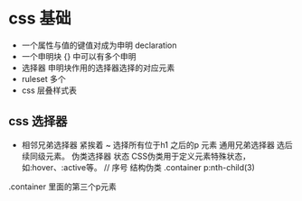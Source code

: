# css 基础

- 一个属性与值的键值对成为申明  declaration
- 一个申明块 {} 中可以有多个申明
- 选择器 申明块作用的选择器选择的对应元素
- ruleset 多个 
- css 层叠样式表

## css 选择器
+ 相邻兄弟选择器 紧挨着
~ 选择所有位于h1 之后的p 元素
  通用兄弟选择器 选后续同级元素。
伪类选择器  状态
CSS伪类用于定义元素特殊状态，如:hover、:active等。
// 序号
结构伪类
.container p:nth-child(3)

.container  里面的第三个p元素 